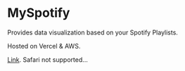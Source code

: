 # MySpotify

Provides data visualization based on your Spotify Playlists.

Hosted on Vercel & AWS.

[Link](https://my-spotify-client.vercel.app/). Safari not supported...